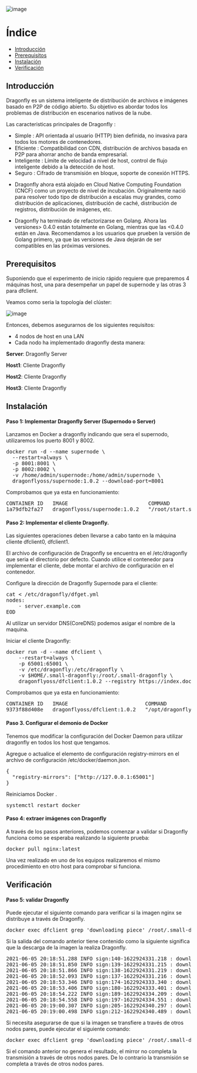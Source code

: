![image](https://user-images.githubusercontent.com/43776895/119236256-acffb780-bb36-11eb-86d7-fc8bc335fdc4.png)

# Índice
- [Introducción](#introducción)
- [Prerequisitos](#prerequisitos)
- [Instalación](#instalación)
- [Verificación](#verificación)

## Introducción

Dragonfly es un sistema inteligente de distribución de archivos e imágenes basado en P2P de código abierto. Su objetivo es abordar todos los problemas de distribución en escenarios nativos de la nube. 

Las caracteristicas principales de Dragonfly :

* Simple : API orientada al usuario (HTTP) bien definida, no invasiva para todos los motores de contenedores.
* Eficiente : Compatibilidad con CDN, distribución de archivos basada en P2P para ahorrar ancho de banda empresarial.
* Inteligente : Límite de velocidad a nivel de host, control de flujo inteligente debido a la detección de host.
* Seguro : Cifrado de transmisión en bloque, soporte de conexión HTTPS.

- Dragonfly ahora está alojado en Cloud Native Computing Foundation (CNCF) como un proyecto de nivel de incubación. Originalmente nació para resolver todo tipo de distribución a escalas muy grandes, como distribución de aplicaciones, distribución de caché, distribución de registros, distribución de imágenes, etc.

- Dragonfly ha terminado de refactorizarse en Golang. Ahora las versiones> 0.4.0 están totalmente en Golang, mientras que las <0.4.0 están en Java. Recomendamos a los usuarios que prueben la versión de Golang primero, ya que las versiones de Java dejarán de ser compatibles en las próximas versiones.

## Prerequisitos

Suponiendo que el experimento de inicio rápido requiere que preparemos 4 máquinas host, una para desempeñar un papel de supernode y las otras 3 para dfclient. 

Veamos como seria la topología del clúster:

![image](https://user-images.githubusercontent.com/43776895/121817078-77ef0c80-cc7f-11eb-8b0c-53f667bafeb2.png)

Entonces, debemos asegurarnos de los siguientes requisitos:

- 4 nodos de host en una LAN
- Cada nodo ha implementado dragonfly desta manera:

**Server**:  Dragonfly Server

**Host1**: Cliente Dragonfly

**Host2**: Cliente Dragonfly

**Host3**: Cliente Dragonfly

## Instalación

#### Paso 1: Implementar Dragonfly Server (Supernodo o Server)
Lanzamos en Docker a dragonfly indicando que sera el supernodo, utilizaremos los puerto 8001 y 8002.

<pre>
docker run -d --name supernode \
  --restart=always \
  -p 8001:8001 \
  -p 8002:8002 \
  -v /home/admin/supernode:/home/admin/supernode \
  dragonflyoss/supernode:1.0.2 --download-port=8001
</pre>

Comprobamos que ya esta en funcionamiento:

<pre>
CONTAINER ID   IMAGE                          COMMAND                  CREATED        STATUS             PORTS                                                           NAMES
1a79dfb2fa27   dragonflyoss/supernode:1.0.2   "/root/start.sh --do…"   44 hours ago   Up About an hour   0.0.0.0:8001-8002->8001-8002/tcp, :::8001-8002->8001-8002/tcp   supernode
</pre>

#### Paso 2: Implementar el cliente Dragonfly.

Las siguientes operaciones deben llevarse a cabo tanto en la máquina cliente dfclient0, dfclient1.

El archivo de configuración de Dragonfly se encuentra en el /etc/dragonfly que seria el directorio por defecto. Cuando utilice el contenedor para implementar el cliente, debe montar el archivo de configuración en el contenedor.

Configure la dirección de Dragonfly Supernode para el cliente:

<pre>
cat <<EOD > /etc/dragonfly/dfget.yml
nodes:
    - server.example.com
EOD
</pre>

Al utilizar un servidor DNS(CoreDNS) podemos asigar el nombre de la maquina.

Iniciar el cliente Dragonfly:

<pre>
docker run -d --name dfclient \
    --restart=always \
    -p 65001:65001 \
    -v /etc/dragonfly:/etc/dragonfly \
    -v $HOME/.small-dragonfly:/root/.small-dragonfly \
    dragonflyoss/dfclient:1.0.2 --registry https://index.docker.io
</pre>

Comprobamos que ya esta en funcionamiento:

<pre>
CONTAINER ID   IMAGE                         COMMAND                  CREATED        STATUS             PORTS                                           NAMES
9373f88d408e   dragonflyoss/dfclient:1.0.2   "/opt/dragonfly/df-c…"   45 hours ago   Up About an hour   0.0.0.0:65001->65001/tcp, :::65001->65001/tcp   dfclient
</pre>

#### Paso 3. Configurar el demonio de Docker

Tenemos que modificar la configuración  del Docker Daemon para utilizar dragonfly en todos los host que tengamos.

Agregue o actualice el elemento de configuración registry-mirrors en el archivo de configuración /etc/docker/daemon.json.

<pre>
{
  "registry-mirrors": ["http://127.0.0.1:65001"]
}
</pre>

Reiniciamos Docker .

<pre>
systemctl restart docker
</pre>

#### Paso 4: extraer imágenes con Dragonfly

A través de los pasos anteriores, podemos comenzar a validar si Dragonfly funciona como se esperaba realizando la siguiente prueba:

<pre>
docker pull nginx:latest
</pre>

Una vez realizado en uno de los equipos realizaremos el mismo procedimiento en otro host para comprobar si funciona.

## Verificación

#### Paso 5: validar Dragonfly
Puede ejecutar el siguiente comando para verificar si la imagen nginx se distribuye a través de Dragonfly.

<pre>
docker exec dfclient grep 'downloading piece' /root/.small-dragonfly/logs/dfclient.log
</pre>

Si la salida del comando anterior tiene contenido como la siguiente significa que la descarga de la imagen la realiza Dragonfly.

<pre>
2021-06-05 20:18:51.288 INFO sign:140-1622924331.218 : downloading piece:{"taskID":"05f945e758a52439048ab935efd0dfa49ca6963eaf5adb41883074aa5b435385","superNode":"server.example.com:8002","dstCid":"","range":"","result":502,"status":700,"pieceSize":0,"pieceNum":0}
2021-06-05 20:18:51.850 INFO sign:139-1622924331.215 : downloading piece:{"taskID":"40b4a6ba49a045c9082ea4d376ce85bdd9b89004a780fa129a85ba756842daee","superNode":"server.example.com:8002","dstCid":"","range":"","result":502,"status":700,"pieceSize":0,"pieceNum":0}
2021-06-05 20:18:51.866 INFO sign:138-1622924331.219 : downloading piece:{"taskID":"2d9d46e6f276f863ac1bd9657fb3838dc1e5d2c16d998b69fca7a3c6f7abd8f2","superNode":"server.example.com:8002","dstCid":"","range":"","result":502,"status":700,"pieceSize":0,"pieceNum":0}
2021-06-05 20:18:52.093 INFO sign:137-1622924331.216 : downloading piece:{"taskID":"9447f0fbd61cef2a75ee2f689fecab6f74d7c1348c747cce84b0171ff0555719","superNode":"server.example.com:8002","dstCid":"","range":"","result":502,"status":700,"pieceSize":0,"pieceNum":0}
2021-06-05 20:18:53.346 INFO sign:174-1622924333.340 : downloading piece:{"taskID":"e30cbaa7d78baf26a550ce5844f53870373d70ec5cc559885af7a3b1b2ab7865","superNode":"server.example.com:8002","dstCid":"","range":"","result":502,"status":700,"pieceSize":0,"pieceNum":0}
2021-06-05 20:18:53.406 INFO sign:180-1622924333.401 : downloading piece:{"taskID":"a5444918bcc613a274bcd1b0be69b273408a92f83176e8bef7871002673f0bdd","superNode":"server.example.com:8002","dstCid":"","range":"","result":502,"status":700,"pieceSize":0,"pieceNum":0}
2021-06-05 20:18:54.222 INFO sign:189-1622924334.209 : downloading piece:{"taskID":"d57c08ca46fcd9c223799a4fc7bc9dd3cdcfe3bd0060df95ba20260383c63226","superNode":"server.example.com:8002","dstCid":"","range":"","result":502,"status":700,"pieceSize":0,"pieceNum":0}
2021-06-05 20:18:54.558 INFO sign:197-1622924334.551 : downloading piece:{"taskID":"7b5674b1d185de889fa24aff2511a81b0a6b4a5fd63b5b4be84d31658cf53587","superNode":"server.example.com:8002","dstCid":"","range":"","result":502,"status":700,"pieceSize":0,"pieceNum":0}
2021-06-05 20:19:00.307 INFO sign:205-1622924340.297 : downloading piece:{"taskID":"1f0f6c994921ccd2c2adba82672c20c0d5158d39b4fe9e60e67e17cbecdedbc4","superNode":"server.example.com:8002","dstCid":"","range":"","result":502,"status":700,"pieceSize":0,"pieceNum":0}
2021-06-05 20:19:00.498 INFO sign:212-1622924340.489 : downloading piece:{"taskID":"408bbb57f6a31bd04ce60cfea3fdea8acf0f06fa69cc2a23436925e1a2abc489","superNode":"server.example.com:8002","dstCid":"","range":"","result":502,"status":700,"pieceSize":0,"pieceNum":0}
</pre>

Si necesita asegurarse de que si la imagen se transfiere a través de otros nodos pares, puede ejecutar el siguiente comando:

<pre>
docker exec dfclient grep 'downloading piece' /root/.small-dragonfly/logs/dfclient.log | grep -v cdnnode
</pre>

Si el comando anterior no genera el resultado, el mirror no completa la transmisión a través de otros nodos pares. De lo contrario la transmisión se completa a través de otros nodos pares.
